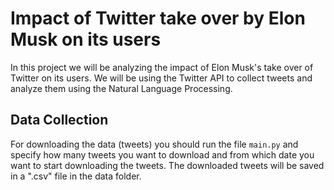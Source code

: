 # Impact of Twitter take over by Elon Musk on its users

In this project we will be analyzing the impact of Elon Musk's take over of Twitter on its users. 
We will be using the Twitter API to collect tweets and analyze them using the Natural Language Processing.


## Data Collection
For downloading the data (tweets) you should run the file `main.py` and specify how many tweets you want to download and 
from which date you want to start downloading the tweets. The downloaded tweets will be saved in a ".csv" file in the 
data folder.